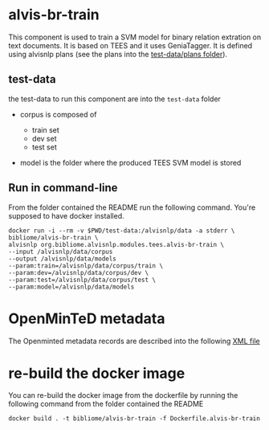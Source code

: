 # alvis-br-train

This component is used to train a SVM model for binary relation extration on text documents. It is based on TEES and it uses GeniaTagger. It is defined using alvisnlp plans (see the plans into the [test-data/plans folder](test-data/plans)).

## test-data
the test-data to run this component are into the `test-data` folder
 
* corpus is composed of
	* train set
	* dev set
	* test set

* model is the folder where the produced TEES SVM  model is stored

## Run in command-line

From the folder contained the README run the following command. You're supposed to have docker installed.
```
docker run -i --rm -v $PWD/test-data:/alvisnlp/data -a stderr \
bibliome/alvis-br-train \ 
alvisnlp org.bibliome.alvisnlp.modules.tees.alvis-br-train \
--input /alvisnlp/data/corpus
--output /alvisnlp/data/models
--param:train=/alvisnlp/data/corpus/train \
--param:dev=/alvisnlp/data/corpus/dev \
--param:test=/alvisnlp/data/corpus/test \
--param:model=/alvisnlp/data/models
```

# OpenMinTeD metadata

The Openminted metadata records are described into the following [XML file](alvis-br-train.metadata.omtd)

# re-build the docker image
You can re-build the docker image from the dockerfile by running the following command from the folder contained the README
```
docker build . -t bibliome/alvis-br-train -f Dockerfile.alvis-br-train
```
